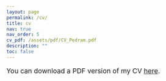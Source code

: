 ```yaml
---
layout: page
permalink: /cv/
title: cv
nav: true
nav_order: 5
cv_pdf: /assets/pdf/CV_Pedram.pdf
description: ""
toc: false
---
```


<div style="margin-top: 1em; font-size: 1.1rem;">
  You can download a PDF version of my CV <a href="/assets/pdf/CV_Pedram.pdf" target="_blank">here</a>.
</div>
